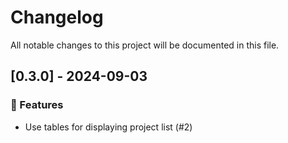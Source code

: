 # Changelog

All notable changes to this project will be documented in this file.

## [0.3.0] - 2024-09-03

### 🚀 Features

- Use tables for displaying project list (#2)

<!-- generated by git-cliff -->
